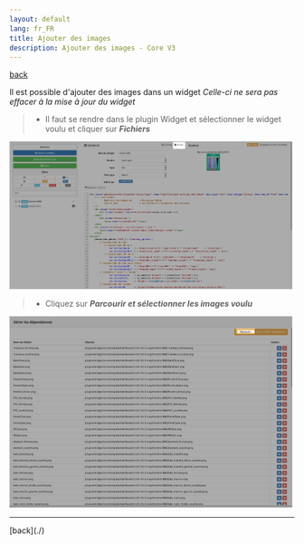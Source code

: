 ```yaml
---
layout: default
lang: fr_FR
title: Ajouter des images
description: Ajouter des images - Core V3
---
```

[back](./)

Il est possible d'ajouter des images dans un widget <i>Celle-ci ne sera pas effacer à la mise à jour du widget</i>
<blockquote>
    <ul>
        <li>Il faut se rendre dans le plugin Widget et sélectionner le widget voulu et cliquer sur <i><b>Fichiers</b></i></li>
    </ul>
</blockquote>
<p><img src="../img/add_img_1.png" alt="IMG 1" width="500" /></p>
<blockquote>
    <ul>
        <li>Cliquez sur <i><b>Parcourir et sélectionner les images voulu</b></i></li>
    </ul>
</blockquote>
<p><img src="../img/add_img_2.png" alt="IMG 2" width="500" /></p>

<hr />
[back](./)
